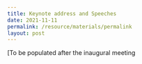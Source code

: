 ```yaml
---
title: Keynote address and Speeches
date: 2021-11-11
permalink: /resource/materials/permalink
layout: post
---
```

[To be populated after the inaugural meeting